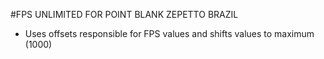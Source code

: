#FPS UNLIMITED FOR POINT BLANK ZEPETTO BRAZIL

- Uses offsets responsible for FPS values ​​and shifts values ​​to maximum (1000)
